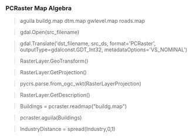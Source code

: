 ### PCRaster Map Algebra

> aguila buildg.map dtm.map gwlevel.map roads.map

> gdal.Open(src_filename)

> gdal.Translate('dst_filename, src_ds, format='PCRaster', outputType=gdalconst.GDT_Int32, metadataOptions='VS_NOMINAL')

> RasterLayer.GeoTransform()

> RasterLayer.GetProjection()

> pycrs.parse.from_ogc_wkt(RasterLayerProjection)

> RasterLayer.GetDescription()

> Buildings = pcraster.readmap("buildg.map")

> pcraster.aguila(Buildings)

> IndustryDistance = spread(Industry,0,1)

